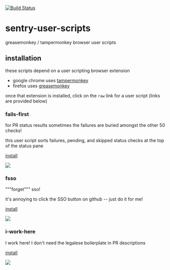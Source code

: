 [![Build Status](https://github.com/getsentry/sentry-user-scripts/workflows/main/badge.svg)](https://github.com/getsentry/sentry-user-scripts/actions)

sentry-user-scripts
===================

greasemonkey / tampermonkey browser user scripts

## installation

these scripts depend on a user scripting browser extension

- google chrome uses [tampermonkey](https://chrome.google.com/webstore/detail/tampermonkey/dhdgffkkebhmkfjojejmpbldmpobfkfo?hl=en)
- firefox uses [greasemonkey](https://addons.mozilla.org/en-US/firefox/addon/greasemonkey/)

once that extension is installed, click on the `raw` link for a user script
(links are provided below)

### fails-first

for PR status results sometimes the failures are buried amongst the other 50
checks!

this user script sorts failures, pending, and skipped status checks at the top
of the status pane

[install](https://github.com/getsentry/sentry-user-scripts/raw/main/fails-first.user.js)

![](https://user-images.githubusercontent.com/103459774/165384898-1836155f-39a6-41ab-930b-2021c53b7a4f.png)

### fsso

"""forget""" sso!

it's annoying to click the SSO button on github -- just do it for me!

[install](https://github.com/getsentry/sentry-user-scripts/raw/main/fsso.user.js)

![](https://user-images.githubusercontent.com/103459774/165384953-e2502c02-d6b0-4046-a5e0-d00ed062167a.png)

### i-work-here

I work here!  I don't need the legalese boilerplate in PR descriptions

[install](https://github.com/getsentry/sentry-user-scripts/raw/main/i-work-here.user.js)

![](https://user-images.githubusercontent.com/103459774/190283698-f2043e87-a8db-43e1-a6eb-1cee4917fdd1.png)
